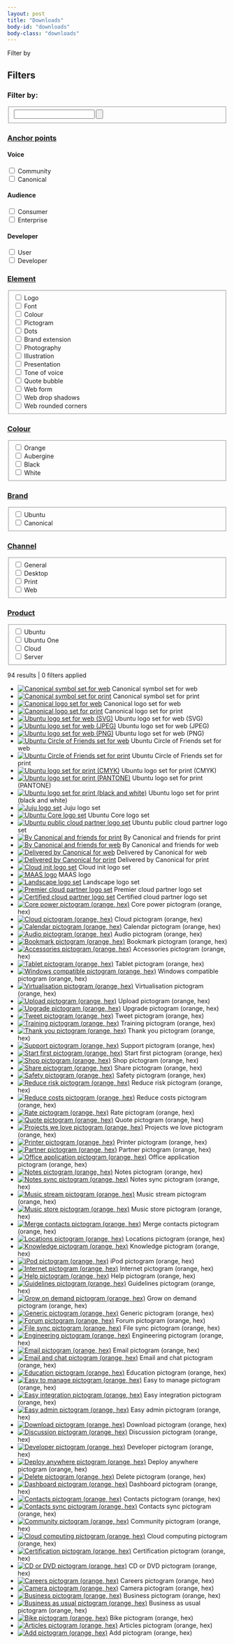 ```yaml
---
layout: post
title: "Downloads"
body-id: "downloads"
body-class: "downloads"
---
```


<div class="row no-border">
<span class="filter-toggle">Filter by</span>
<div class="three-col filter">
<h2>Filters</h2>
<form id="form-filter-search" action="downloads" method="get" class="hidden">
<h3>Filter by:</h3>
<fieldset >
<input type="text" name="search" value="" />
<input type="submit" name="submit" value="" />
</fieldset>
</form>
<div id="accordion">
<h3><a href="downloads#">Anchor points</a></h3>
<div>
<h4>Voice</h4>
<input id="voice-community" type="checkbox" />
<label for="voice-community">Community</label><br/>
<input id="voice-canonical" type="checkbox" />
<label for="voice-canonical">Canonical</label><br/>

<h4>Audience</h4>
<input id="audience-consumer" type="checkbox" />
<label for="audience-consumer">Consumer</label><br/>
<input id="audience-enterprise" type="checkbox" />
<label for="audience-enterprise">Enterprise</label><br/>

<h4>Developer</h4>
<input id="developer-user" type="checkbox" />
<label for="developer-user">User</label><br/>
<input id="developer-developer" type="checkbox" />
<label for="developer-developer">Developer</label><br/>
</div>
<h3><a href="downloads#" class="slideless">Element</a></h3>
<div>
<fieldset>
<input id="element-logo" type="checkbox" />
<label for="element-logo">Logo</label><br/>
<input id="element-font" type="checkbox" />
<label for="element-font">Font</label><br/>
<input id="element-colour" type="checkbox" />
<label for="element-colour">Colour</label><br/>
<input id="element-pictogram" type="checkbox" />
<label for="element-pictogram">Pictogram</label><br/>
<input id="element-dots" type="checkbox" />
<label for="element-dots">Dots</label><br/>
<input id="element-extension" type="checkbox" />
<label for="element-extension">Brand extension</label><br/>
<input id="element-photography" type="checkbox" />
<label for="element-photography">Photography</label><br/>
<input id="element-illustration" type="checkbox" />
<label for="element-illustration">Illustration</label><br/>
<input id="element-presentation" type="checkbox" />
<label for="element-presentation">Presentation</label><br/>
<input id="element-voice" type="checkbox" />
<label for="element-voice">Tone of voice</label><br/>
<input id="element-bubble" type="checkbox" />
<label for="element-bubble">Quote bubble</label><br/>
<input id="element-form" type="checkbox" />
<label for="element-form">Web form</label><br/>
<input id="element-shadow" type="checkbox" />
<label for="element-shadow">Web drop shadows</label><br/>
<input id="element-corner" type="checkbox" />
<label for="element-corner">Web rounded corners</label><br/>
</fieldset>
</div>

<h3><a href="downloads#" class="slideless">Colour</a></h3>
<div>
<fieldset>
<input id="colour-orange" type="checkbox" />
<label for="colour-orange">Orange</label><br/>
<input id="colour-aubergine" type="checkbox" />
<label for="colour-aubergine">Aubergine</label><br/>
<input id="colour-black" type="checkbox" />
<label for="colour-black">Black</label><br/>
<input id="colour-white" type="checkbox" />
<label for="colour-white">White</label>
</fieldset>
</div>

<h3><a href="downloads#" class="slideless">Brand</a></h3>
<div>
<fieldset>
<input id="brand-ubuntu" type="checkbox" />
<label for="brand-ubuntu">Ubuntu</label><br/>
<input id="brand-canonical" type="checkbox" />
<label for="brand-canonical">Canonical</label>
</fieldset>
</div>

<h3><a href="downloads#" class="slideless">Channel</a></h3>
<div>
<fieldset>
<input id="channel-general" type="checkbox" />
<label for="channel-general">General</label><br/>
<input id="channel-desktop" type="checkbox" />
<label for="channel-desktop">Desktop</label><br/>
<input id="channel-print" type="checkbox" />
<label for="channel-print">Print</label><br/>
<input id="channel-web" type="checkbox" />
<label for="channel-web">Web</label>
</fieldset>
</div>

<h3><a href="downloads#" class="slideless">Product</a></h3>
<div>
<fieldset>
<input id="product-ubuntu" type="checkbox" />
<label for="product-ubuntu">Ubuntu</label><br/>
<input id="product-one" type="checkbox" />
<label for="product-one">Ubuntu One</label><br/>
<input id="product-cloud" type="checkbox" />
<label for="product-cloud">Cloud</label><br/>
<input id="product-server" type="checkbox" />
<label for="product-server">Server</label>
</fieldset>
</div>
</div>     </div>

<div id="loop-downloads" class="nine-col last-col">
<div id="loop-status" class="clearfix">
<p><span>94 results</span> | <span class="filters-total">0</span> filters applied</p>
<ol class="filters-list"></ol>
</div>
<ul class="loop-results clearfix">
<li><a href="/assets/images/999c/canonical-symbol-set-web.zip"><img src="/assets/images/logo-canonical_symbol-aubergine-hex-140x140.png" alt="Canonical symbol set for web" class="brand-canonical channel-web element-logo voice-canonical" /></a> Canonical symbol set for web</li>
<li><a href="/assets/images/2df9/canonical-symbol-set-print.zip"><img src="/assets/images/logo-canonical_symbol-aubergine-hex-140x140.png" alt="Canonical symbol set for print" class="brand-canonical channel-print element-logo voice-canonical" /></a> Canonical symbol set for print</li>
<li><a href="/assets/images/6ff2/canonical-logo-set-web.zip"><img src="/assets/images/canonical-brandmark-thumb.png" alt="Canonical logo set for web" class="brand-canonical channel-web element-logo voice-canonical" /></a> Canonical logo set for web</li>
<li><a href="/assets/images/5d45/canonical-logo-set-print.zip"><img src="/assets/images/canonical-brandmark-thumb.png" alt="Canonical logo set for print" class="brand-canonical channel-print element-logo voice-canonical" /></a> Canonical logo set for print</li>
<li><a href="/assets/images/0e8c/ubuntu-logo-set-svg-web.zip"><img src="/assets/images/b6d9/ubuntu_black-orange_hex.jpg" alt="Ubuntu logo set for web (SVG)" class="brand-ubuntu channel-web element-logo product-ubuntu" /></a> Ubuntu logo set for web (SVG)</li>
<li><a href="/assets/images/80e2/ubuntu-logo-set-jpeg-web.zip"><img src="/assets/images/b6d9/ubuntu_black-orange_hex.jpg" alt="Ubuntu logo set for web (JPEG)" class="brand-ubuntu channel-web element-logo product-ubuntu" /></a> Ubuntu logo set for web (JPEG)</li>
<li><a href="/assets/images/8a76/ubuntu-logo-set-png-web.zip"><img src="/assets/images/b6d9/ubuntu_black-orange_hex.jpg" alt="Ubuntu logo set for web (PNG)" class="brand-ubuntu channel-web element-logo product-ubuntu" /></a> Ubuntu logo set for web (PNG)</li>
<li><a href="/assets/images/58ce/circle-of-friends-set-web.zip"><img src="/assets/images/bcce/cof_orange_hex.jpg" alt="Ubuntu Circle of Friends set for web" class="brand-ubuntu channel-web element-logo product-ubuntu" /></a> Ubuntu Circle of Friends set for web</li>
<li><a href="/assets/images/a30e/circle-of-friends-set-print.zip"><img src="/assets/images/bcce/cof_orange_hex.jpg" alt="Ubuntu Circle of Friends set for print" class="brand-ubuntu channel-print element-logo product-ubuntu" /></a> Ubuntu Circle of Friends set for print</li>
<li><a href="/assets/images/0507/ubuntu-logo-set-cmyk-print.zip"><img src="/assets/images/1de5/ubuntu-logo-set.png" alt="Ubuntu logo set for print (CMYK)" class="brand-ubuntu element-logo product-ubuntu" /></a> Ubuntu logo set for print (CMYK)</li>
<li><a href="/assets/images/2fc8/ubuntu-logo-set-pantone-print.zip"><img src="/assets/images/1de5/ubuntu-logo-set.png" alt="Ubuntu logo set for print (PANTONE)" class="brand-ubuntu channel-print element-logo product-ubuntu" /></a> Ubuntu logo set for print (PANTONE)</li>
<li><a href="/assets/images/d17c/ubuntu-logo-set-black-white-print.zip"><img src="/assets/images/5234/ubuntu-logo-set-black.png" alt="Ubuntu logo set for print (black and white)" class="brand-ubuntu channel-print colour-black colour-white element-logo product-ubuntu" /></a> Ubuntu logo set for print (black and white)</li>
<li><a href="/assets/images/b25b/6a.-JUJU_BRANDMARK_AW.zip"><img src="/assets/images/6b77/juju_black-orange_hex.png" alt="Juju logo set" class="audience-enterprise channel-print channel-web element-logo voice-canonical" /></a> Juju logo set</li>
<li><a href="/assets/images/92aa/UBUNTU_CORE_LOGO.zip"><img src="/assets/images/b9e6/core_black-orange_st_hex.png" alt="Ubuntu Core logo set" class="audience-enterprise brand-ubuntu channel-print channel-web colour-black colour-orange colour-white developer-developer element-logo element-pictogram product-ubuntu product-cloud voice-canonical" /></a> Ubuntu Core logo set</li>
<li><a href="/assets/images/764e/public_cloud_partner.zip"><img src="/assets/images/2684/public_cloud_partner_hex.gif" alt="Ubuntu public cloud partner logo set" class="audience-enterprise brand-ubuntu channel-print channel-web colour-orange colour-white element-extension element-logo product-cloud voice-canonical" /></a> Ubuntu public cloud partner logo set</li>
<li><a href="/assets/images/0e37/by-Canonical-and-friends-print.zip"><img src="/assets/images/canonical-friends_orange_hex-140x140.jpg" alt="By Canonical and friends for print" class="audience-consumer audience-enterprise brand-canonical brand-ubuntu channel-desktop channel-general channel-print colour-black colour-orange colour-white developer-developer developer-user element-logo voice-canonical voice-community" /></a> By Canonical and friends for print</li>
<li><a href="/assets/images/d5a0/by-Canonical-and-friends-web.zip"><img src="/assets/images/canonical-friends_orange_hex-140x140.jpg" alt="By Canonical and friends for web" class="audience-consumer audience-enterprise brand-canonical brand-ubuntu channel-desktop channel-general channel-web colour-black colour-orange colour-white developer-developer developer-user element-logo product-ubuntu voice-canonical voice-community" /></a> By Canonical and friends for web</li>
<li><a href="/assets/images/f462/delivered-by-canonical-for-web-2.zip"><img src="/assets/images/delivered-by_orange_hex1-140x140.png" alt="Delivered by Canonical for web" class="audience-consumer audience-enterprise brand-canonical brand-ubuntu channel-desktop channel-general channel-web colour-black colour-orange colour-white developer-developer developer-user element-logo voice-canonical voice-community" /></a> Delivered by Canonical for web</li>
<li><a href="/assets/images/ae4e/delivered-by-canonical-for-print.zip"><img src="/assets/images/delivered-by_orange_hex1-140x140.png" alt="Delivered by Canonical for print" class="audience-consumer audience-enterprise brand-canonical brand-ubuntu channel-desktop channel-general channel-print colour-black colour-orange colour-white developer-developer developer-user element-logo voice-canonical voice-community" /></a> Delivered by Canonical for print</li>
<li><a href="/assets/images/ea86/cloud-init-logo.zip"><img src="/assets/images/cloud-init-logo-140x140.gif" alt="Cloud init logo set" class="audience-enterprise brand-ubuntu channel-print channel-web colour-black colour-orange colour-white developer-developer element-logo product-cloud voice-community" /></a> Cloud init logo set</li>
<li><a href="/assets/images/MAAS_orange_white_horizontal_hex1.svg"><img src="/assets/images/MAAS_orange_white_horizontal_hex1.svg" alt="MAAS logo" class="audience-enterprise brand-ubuntu channel-web colour-orange colour-white element-logo product-cloud" /></a> MAAS logo</li>
<li><a href="/assets/images/5290/11.-LANDSCAPE_LOGO_AW.zip"><img src="/assets/images/375e/landscape_orange_hex.png" alt="Landscape logo set" class="audience-enterprise channel-print channel-web element-logo voice-canonical" /></a> Landscape logo set</li>
<li><a href="/assets/images/c1d5/Premier_cloud_partner.zip"><img src="/assets/images/premier_cloud_partner_hex-140x140.png" alt="Premier cloud partner logo set" class="audience-enterprise brand-ubuntu channel-print channel-web element-extension element-logo product-cloud voice-canonical" /></a> Premier cloud partner logo set</li>
<li><a href="/assets/images/e83d/Certified_cloud_partner.zip"><img src="/assets/images/certified_cloud_partner_hex-140x140.png" alt="Certified cloud partner logo set" class="audience-enterprise brand-ubuntu channel-print channel-web element-extension element-logo product-cloud voice-canonical" /></a> Certified cloud partner logo set</li>
<li><a href="/assets/images/864c/pictogram-core_power-orange.svg"><img src="/assets/images/864c/pictogram-core_power-orange.svg" alt="Core power pictogram (orange, hex)" class="channel-general colour-orange element-pictogram" /></a> Core power pictogram (orange, hex)</li>
<li><a href="/assets/images/ab0e/pictogram-cloud-orange.svg"><img src="/assets/images/ab0e/pictogram-cloud-orange.svg" title="Cloud pictogram (orange, hex)" alt="Cloud pictogram (orange, hex)" class="channel-general colour-orange element-pictogram" alt="Cloud pictogram (orange, hex)" /></a> Cloud pictogram (orange, hex)</li>
<li><a href="/assets/images/d8fd/pictogram-calendar-orange.svg"><img src="/assets/images/d8fd/pictogram-calendar-orange.svg" alt="Calendar pictogram (orange, hex)" class="channel-general colour-orange element-pictogram" /></a> Calendar pictogram (orange, hex)</li>
<li><a href="/assets/images/0d28/pictogram-audio-orange.svg"><img src="/assets/images/0d28/pictogram-audio-orange.svg" alt="Audio pictogram (orange, hex)" class="channel-general colour-orange element-pictogram" /></a> Audio pictogram (orange, hex)</li>
<li><a href="/assets/images/dc78/pictogram-bookmark-orange.svg"><img src="/assets/images/dc78/pictogram-bookmark-orange.svg" alt="Bookmark pictogram (orange, hex)" class="channel-general colour-orange element-pictogram" /></a> Bookmark pictogram (orange, hex)</li>
<li><a href="/assets/images/5b8b/pictogram-accessories-orange.svg"><img src="/assets/images/5b8b/pictogram-accessories-orange.svg" alt="Accessories pictogram (orange, hex)" class="brand-ubuntu channel-general colour-orange element-pictogram" /></a> Accessories pictogram (orange, hex)</li>
<li><a href="/assets/images/fc12/pictogram-tablet-orange.svg"><img src="/assets/images/fc12/pictogram-tablet-orange.svg" alt="Tablet pictogram (orange, hex)" class="channel-web colour-orange element-pictogram" /></a> Tablet pictogram (orange, hex)</li>
<li><a href="/assets/images/3a21/pictogram-windows_compatible-orange.svg"><img src="/assets/images/3a21/pictogram-windows_compatible-orange.svg" alt="Windows compatible pictogram (orange, hex)" class="channel-web colour-orange element-pictogram" /></a> Windows compatible pictogram (orange, hex)</li>
<li><a href="/assets/images/533f/pictogram-virtualisation.svg"><img src="/assets/images/533f/pictogram-virtualisation.svg" alt="Virtualisation pictogram (orange, hex)" class="channel-web colour-orange element-pictogram" /></a> Virtualisation pictogram (orange, hex)</li>
<li><a href="/assets/images/2183/pictogram-upload-orange.svg"><img src="/assets/images/2183/pictogram-upload-orange.svg" alt="Upload pictogram (orange, hex)" class="channel-web colour-orange element-pictogram" /></a> Upload pictogram (orange, hex)</li>
<li><a href="/assets/images/0d37/pictogram-upgrade-orange.svg"><img src="/assets/images/0d37/pictogram-upgrade-orange.svg" alt="Upgrade pictogram (orange, hex)" class="channel-web colour-orange element-pictogram" /></a> Upgrade pictogram (orange, hex)</li>
<li><a href="/assets/images/cecb/pictogram-tweet-orange.svg"><img src="/assets/images/cecb/pictogram-tweet-orange.svg" alt="Tweet pictogram (orange, hex)" class="channel-web colour-orange element-pictogram" /></a> Tweet pictogram (orange, hex)</li>
<li><a href="/assets/images/ec59/pictogram-training-orange.svg"><img src="/assets/images/ec59/pictogram-training-orange.svg" alt="Training pictogram (orange, hex)" class="channel-web colour-orange element-pictogram" /></a> Training pictogram (orange, hex)</li>
<li><a href="/assets/images/efd9/pictogram-thank_you-orange.svg"><img src="/assets/images/efd9/pictogram-thank_you-orange.svg" alt="Thank you pictogram (orange, hex)" class="channel-web colour-orange element-pictogram" /></a> Thank you pictogram (orange, hex)</li>
<li><a href="/assets/images/9a86/pictogram-support-orange.svg"><img src="/assets/images/9a86/pictogram-support-orange.svg" alt="Support pictogram (orange, hex)" class="channel-web colour-orange element-pictogram" /></a> Support pictogram (orange, hex)</li>
<li><a href="/assets/images/d12f/pictogram-start_first-orange.svg"><img src="/assets/images/d12f/pictogram-start_first-orange.svg" alt="Start first pictogram (orange, hex)" class="channel-web colour-orange element-pictogram" /></a> Start first pictogram (orange, hex)</li>
<li><a href="/assets/images/8464/pictogram-shop-orange.svg"><img src="/assets/images/8464/pictogram-shop-orange.svg" alt="Shop pictogram (orange, hex)" class="channel-web colour-orange element-pictogram" /></a> Shop pictogram (orange, hex)</li>
<li><a href="/assets/images/f158/pictogram-share-orange.svg"><img src="/assets/images/f158/pictogram-share-orange.svg" alt="Share pictogram (orange, hex)" class="channel-web colour-orange element-pictogram" /></a> Share pictogram (orange, hex)</li>
<li><a href="/assets/images/f042/pictogram-safety-orange.svg"><img src="/assets/images/f042/pictogram-safety-orange.svg" alt="Safety pictogram (orange, hex)" class="channel-web colour-orange element-pictogram" /></a> Safety pictogram (orange, hex)</li>
<li><a href="/assets/images/b2c1/pictogram-reduce_risk-orange.svg"><img src="/assets/images/b2c1/pictogram-reduce_risk-orange.svg" alt="Reduce risk pictogram (orange, hex)" class="channel-web colour-orange element-pictogram" /></a> Reduce risk pictogram (orange, hex)</li>
<li><a href="/assets/images/3a37/pictogram-reduce_costs-orange.svg"><img src="/assets/images/3a37/pictogram-reduce_costs-orange.svg" alt="Reduce costs pictogram (orange, hex)" class="channel-web colour-orange element-pictogram" /></a> Reduce costs pictogram (orange, hex)</li>
<li><a href="/assets/images/67bd/pictogram-rate-orange.svg"><img src="/assets/images/67bd/pictogram-rate-orange.svg" alt="Rate pictogram (orange, hex)" class="channel-web colour-orange element-pictogram" /></a> Rate pictogram (orange, hex)</li>
<li><a href="/assets/images/ef6d/pictogram-quote-orange.svg"><img src="/assets/images/ef6d/pictogram-quote-orange.svg" alt="Quote pictogram (orange, hex)" class="channel-web colour-orange element-pictogram element-bubble" /></a> Quote pictogram (orange, hex)</li>
<li><a href="/assets/images/2a41/pictogram-projects_we_love-orange.svg"><img src="/assets/images/2a41/pictogram-projects_we_love-orange.svg" alt="Projects we love pictogram (orange, hex)" class="channel-web colour-orange element-pictogram" /></a> Projects we love pictogram (orange, hex)</li>
<li><a href="/assets/images/fdde/pictogram-printer-orange.svg"><img src="/assets/images/fdde/pictogram-printer-orange.svg" alt="Printer pictogram (orange, hex)" class="channel-web colour-orange element-pictogram" /></a> Printer pictogram (orange, hex)</li>
<li><a href="/assets/images/abd2/pictogram-partner-orange.svg"><img src="/assets/images/abd2/pictogram-partner-orange.svg" alt="Partner pictogram (orange, hex)" class="channel-web colour-orange element-pictogram" /></a> Partner pictogram (orange, hex)</li>
<li><a href="/assets/images/1997/pictogram-office_application-orange.svg"><img src="/assets/images/1997/pictogram-office_application-orange.svg" alt="Office application pictogram (orange, hex)" class="channel-web colour-orange element-pictogram" /></a> Office application pictogram (orange, hex)</li>
<li><a href="/assets/images/28e4/pictogram-notes-orange.svg"><img src="/assets/images/28e4/pictogram-notes-orange.svg" alt="Notes pictogram (orange, hex)" class="channel-web colour-orange element-pictogram" /></a> Notes pictogram (orange, hex)</li>
<li><a href="/assets/images/14ce/pictogram-notes_sync-orange.svg"><img src="/assets/images/14ce/pictogram-notes_sync-orange.svg" alt="Notes sync pictogram (orange, hex)" class="channel-web colour-orange element-pictogram" /></a> Notes sync pictogram (orange, hex)</li>
<li><a href="/assets/images/2b7b/pictogram-music_stream-orange.svg"><img src="/assets/images/2b7b/pictogram-music_stream-orange.svg" alt="Music stream pictogram (orange, hex)" class="channel-web colour-orange element-pictogram" /></a> Music stream pictogram (orange, hex)</li>
<li><a href="/assets/images/1081/pictogram-music_store-orange.svg"><img src="/assets/images/1081/pictogram-music_store-orange.svg" alt="Music store pictogram (orange, hex)" class="channel-web colour-orange element-pictogram" /></a> Music store pictogram (orange, hex)</li>
<li><a href="/assets/images/b34a/pictogram-merge_contacts-orange.svg"><img src="/assets/images/b34a/pictogram-merge_contacts-orange.svg" alt="Merge contacts pictogram (orange, hex)" class="channel-web colour-orange element-pictogram" /></a> Merge contacts pictogram (orange, hex)</li>
<li><a href="/assets/images/cbcc/pictogram-locations-orange.svg"><img src="/assets/images/cbcc/pictogram-locations-orange.svg" alt="Locations pictogram (orange, hex)" class="channel-web colour-orange element-pictogram" /></a> Locations pictogram (orange, hex)</li>
<li><a href="/assets/images/6eb6/pictogram-knowledge-orange.svg"><img src="/assets/images/6eb6/pictogram-knowledge-orange.svg" alt="Knowledge pictogram (orange, hex)" class="channel-web colour-orange element-pictogram" /></a> Knowledge pictogram (orange, hex)</li>
<li><a href="/assets/images/63ec/pictogram-ipod-orange.svg"><img src="/assets/images/63ec/pictogram-ipod-orange.svg" alt="iPod pictogram (orange, hex)" class="channel-web colour-orange element-pictogram" /></a> iPod pictogram (orange, hex)</li>
<li><a href="/assets/images/78bd/pictogram-internet-orange.svg"><img src="/assets/images/78bd/pictogram-internet-orange.svg" alt="Internet pictogram (orange, hex)" class="channel-web colour-orange element-pictogram" /></a> Internet pictogram (orange, hex)</li>
<li><a href="/assets/images/c5e3/pictogram-help-orange.svg"><img src="/assets/images/c5e3/pictogram-help-orange.svg" alt="Help pictogram (orange, hex)" class="channel-web colour-orange element-pictogram" /></a> Help pictogram (orange, hex)</li>
<li><a href="/assets/images/3ae4/pictogram-guidelines-orange.svg"><img src="/assets/images/3ae4/pictogram-guidelines-orange.svg" alt="Guidelines pictogram (orange, hex)" class="channel-web colour-orange element-pictogram" /></a> Guidelines pictogram (orange, hex)</li>
<li><a href="/assets/images/0ded/pictogram-grow_on_demand-orange.svg"><img src="/assets/images/0ded/pictogram-grow_on_demand-orange.svg" alt="Grow on demand pictogram (orange, hex)" class="channel-web colour-orange element-pictogram" /></a> Grow on demand pictogram (orange, hex)</li>
<li><a href="/assets/images/9fb4/pictogram-generic-orange.svg"><img src="/assets/images/9fb4/pictogram-generic-orange.svg" alt="Generic pictogram (orange, hex)" class="channel-web colour-orange element-pictogram" /></a> Generic pictogram (orange, hex)</li>
<li><a href="/assets/images/0a0c/pictogram-forum-orange.svg"><img src="/assets/images/0a0c/pictogram-forum-orange.svg" alt="Forum pictogram (orange, hex)" class="channel-web colour-orange element-pictogram" /></a> Forum pictogram (orange, hex)</li>
<li><a href="/assets/images/3fde/pictogram-file_sync-orange.svg"><img src="/assets/images/3fde/pictogram-file_sync-orange.svg" alt="File sync pictogram (orange, hex)" class="channel-web colour-orange element-pictogram" /></a> File sync pictogram (orange, hex)</li>
<li><a href="/assets/images/288f/pictogram-engineering-orange.svg"><img src="/assets/images/288f/pictogram-engineering-orange.svg" alt="Engineering pictogram (orange, hex)" class="channel-web colour-orange element-pictogram" /></a> Engineering pictogram (orange, hex)</li>
<li><a href="/assets/images/bac7/pictogram-email-orange.svg"><img src="/assets/images/bac7/pictogram-email-orange.svg" alt="Email pictogram (orange, hex)" class="channel-web colour-orange element-pictogram" /></a> Email pictogram (orange, hex)</li>
<li><a href="/assets/images/2b5f/pictogram-email_and_chat-orange.svg"><img src="/assets/images/2b5f/pictogram-email_and_chat-orange.svg" alt="Email and chat pictogram (orange, hex)" class="channel-web colour-orange element-pictogram" /></a> Email and chat pictogram (orange, hex)</li>
<li><a href="/assets/images/8d23/pictogram-education-orange.svg"><img src="/assets/images/8d23/pictogram-education-orange.svg" alt="Education pictogram (orange, hex)" class="channel-web colour-orange element-pictogram" /></a> Education pictogram (orange, hex)</li>
<li><a href="/assets/images/5e19/pictogram-easy_to_manage-orange.svg"><img src="/assets/images/5e19/pictogram-easy_to_manage-orange.svg" alt="Easy to manage pictogram (orange, hex)" class="channel-web colour-orange element-pictogram" /></a> Easy to manage pictogram (orange, hex)</li>
<li><a href="/assets/images/b5e2/pictogram-easy_integration-orange.svg"><img src="/assets/images/b5e2/pictogram-easy_integration-orange.svg" alt="Easy integration pictogram (orange, hex)" class="channel-web colour-orange element-pictogram" /></a> Easy integration pictogram (orange, hex)</li>
<li><a href="/assets/images/d65c/pictogram-easy_admin-orange.svg"><img src="/assets/images/d65c/pictogram-easy_admin-orange.svg" alt="Easy admin pictogram (orange, hex)" class="channel-web colour-orange element-pictogram" /></a> Easy admin pictogram (orange, hex)</li>
<li><a href="/assets/images/5ee6/pictogram-download-orange.svg"><img src="/assets/images/5ee6/pictogram-download-orange.svg" alt="Download pictogram (orange, hex)" class="channel-web colour-orange element-pictogram" /></a> Download pictogram (orange, hex)</li>
<li><a href="/assets/images/2d76/pictogram-discussion-orange.svg"><img src="/assets/images/2d76/pictogram-discussion-orange.svg" alt="Discussion pictogram (orange, hex)" class="channel-web colour-orange element-pictogram" /></a> Discussion pictogram (orange, hex)</li>
<li><a href="/assets/images/2faf/pictogram-developer-orange.svg"><img src="/assets/images/2faf/pictogram-developer-orange.svg" alt="Developer pictogram (orange, hex)" class="channel-web colour-orange element-pictogram" /></a> Developer pictogram (orange, hex)</li>
<li><a href="/assets/images/e0f9/pictogram-deploy_anywhere-orange.svg"><img src="/assets/images/e0f9/pictogram-deploy_anywhere-orange.svg" alt="Deploy anywhere pictogram (orange, hex)" class="channel-web colour-orange element-pictogram" /></a> Deploy anywhere pictogram (orange, hex)</li>
<li><a href="/assets/images/0477/pictogram-delete-orange.svg"><img src="/assets/images/0477/pictogram-delete-orange.svg" alt="Delete pictogram (orange, hex)" class="channel-web colour-orange element-pictogram" /></a> Delete pictogram (orange, hex)</li>
<li><a href="/assets/images/e511/pictogram-dashboard-orange.svg"><img src="/assets/images/e511/pictogram-dashboard-orange.svg" alt="Dashboard pictogram (orange, hex)" class="channel-web colour-orange element-pictogram" /></a> Dashboard pictogram (orange, hex)</li>
<li><a href="/assets/images/c61f/pictogram-contacts-orange.svg"><img src="/assets/images/c61f/pictogram-contacts-orange.svg" alt="Contacts pictogram (orange, hex)" class="channel-web colour-orange element-pictogram" /></a> Contacts pictogram (orange, hex)</li>
<li><a href="/assets/images/16b0/pictogram-contacts_sync-orange.svg"><img src="/assets/images/16b0/pictogram-contacts_sync-orange.svg" alt="Contacts sync pictogram (orange, hex)" class="channel-web colour-orange element-pictogram" /></a> Contacts sync pictogram (orange, hex)</li>
<li><a href="/assets/images/501b/pictogram-community-orange.svg"><img src="/assets/images/501b/pictogram-community-orange.svg" alt="Community pictogram (orange, hex)" class="channel-web colour-orange element-pictogram" /></a> Community pictogram (orange, hex)</li>
<li><a href="/assets/images/2774/pictogram-cloud_computing-orange.svg"><img src="/assets/images/2774/pictogram-cloud_computing-orange.svg" alt="Cloud computing pictogram (orange, hex)" class="channel-web colour-orange element-pictogram" /></a> Cloud computing pictogram (orange, hex)</li>
<li><a href="/assets/images/d436/pictogram-certification-orange.svg"><img src="/assets/images/d436/pictogram-certification-orange.svg" alt="Certification pictogram (orange, hex)" class="channel-web colour-orange element-pictogram" /></a> Certification pictogram (orange, hex)</li>
<li><a href="/assets/images/c401/pictogram-cd_dvd-orange.svg"><img src="/assets/images/c401/pictogram-cd_dvd-orange.svg" alt="CD or DVD pictogram (orange, hex)" class="channel-web colour-orange element-pictogram" /></a> CD or DVD pictogram (orange, hex)</li>
<li><a href="/assets/images/90dd/pictogram-careers-orange.svg"><img src="/assets/images/90dd/pictogram-careers-orange.svg" alt="Careers pictogram (orange, hex)" class="channel-web colour-orange element-pictogram" /></a> Careers pictogram (orange, hex)</li>
<li><a href="/assets/images/bdc1/pictogram-camera-orange.svg"><img src="/assets/images/bdc1/pictogram-camera-orange.svg" alt="Camera pictogram (orange, hex)" class="channel-web colour-orange element-pictogram" /></a> Camera pictogram (orange, hex)</li>
<li><a href="/assets/images/648d/pictogram-business-orange.svg"><img src="/assets/images/648d/pictogram-business-orange.svg" alt="Business pictogram (orange, hex)" class="channel-web colour-orange element-pictogram" /></a> Business pictogram (orange, hex)</li>
<li><a href="/assets/images/ea4e/pictogram-business_as_usual-orange.svg"><img src="/assets/images/ea4e/pictogram-business_as_usual-orange.svg" alt="Business as usual pictogram (orange, hex)" class="channel-web colour-orange element-pictogram" /></a> Business as usual pictogram (orange, hex)</li>
<li><a href="/assets/images/c8eb/pictogram-bike-orange.svg"><img src="/assets/images/c8eb/pictogram-bike-orange.svg" alt="Bike pictogram (orange, hex)" class="channel-web colour-orange element-pictogram" /></a> Bike pictogram (orange, hex)</li>
<li><a href="/assets/images/88ba/pictogram-articles-orange.svg"><img src="/assets/images/88ba/pictogram-articles-orange.svg" alt="Articles pictogram (orange, hex)" class="channel-web colour-orange element-pictogram" /></a> Articles pictogram (orange, hex)</li>
<li><a href="/assets/images/18a5/pictogram-add-orange.svg"><img src="/assets/images/18a5/pictogram-add-orange.svg" alt="Add pictogram (orange, hex)" class="channel-web colour-orange element-pictogram" /></a> Add pictogram (orange, hex)</li>
</ul>     </div>
</div>
